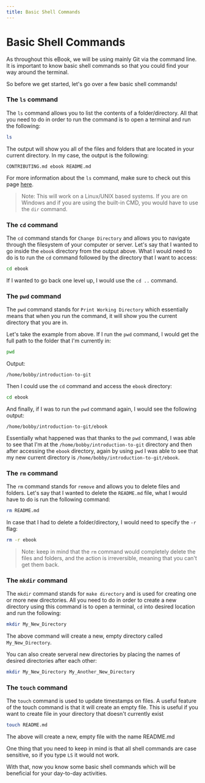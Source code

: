 ```yaml
---
title: Basic Shell Commands
---
```


# Basic Shell Commands

As throughout this eBook, we will be using mainly Git via the command line. It is important to know basic shell commands so that you could find your way around the terminal.

So before we get started, let's go over a few basic shell commands!

### The `ls` command

The `ls` command allows you to list the contents of a folder/directory. All that you need to do in order to run the command is to open a terminal and run the following:

```bash
ls
```

The output will show you all of the files and folders that are located in your current directory. In my case, the output is the following:

```
CONTRIBUTING.md ebook README.md
```

For more information about the `ls` command, make sure to check out this page [here](https://devdojo.com/tnylea/ls-command?ref=bobbyiliev).

> Note: This will work on a Linux/UNIX based systems. If you are on Windows and if you are using the built-in CMD, you would have to use the `dir` command.

### The `cd` command

The `cd` command stands for `Change Directory` and allows you to navigate through the filesystem of your computer or server. Let's say that I wanted to go inside the `ebook` directory from the output above. What I would need to do is to run the `cd` command followed by the directory that I want to access:

```bash
cd ebook
```

If I wanted to go back one level up, I would use the `cd ..` command.

### The `pwd` command

The `pwd` command stands for `Print Working Directory` which essentially means that when you run the command, it will show you the current directory that you are in.

Let's take the example from above. If I run the `pwd` command, I would get the full path to the folder that I'm currently in:

```bash
pwd
```

Output:

```
/home/bobby/introduction-to-git
```

Then I could use the `cd` command and access the `ebook` directory:

```bash
cd ebook
```

And finally, if I was to run the `pwd` command again, I would see the following output:

```
/home/bobby/introduction-to-git/ebook
```

Essentially what happened was that thanks to the `pwd` command, I was able to see that I'm at the `/home/bobby/introduction-to-git` directory and then after accessing the `ebook` directory, again by using `pwd` I was able to see that my new current directory is `/home/bobby/introduction-to-git/ebook`.

### The `rm` command

The `rm` command stands for `remove` and allows you to delete files and folders. Let's say that I wanted to delete the `README.md` file, what I would have to do is run the following command:

```bash
rm README.md
```

In case that I had to delete a folder/directory, I would need to specify the `-r` flag:

```bash
rm -r ebook
```

> Note: keep in mind that the `rm` command would completely delete the files and folders, and the action is irreversible, meaning that you can't get them back.

### The `mkdir` command
The `mkdir` command stands for `make directory` and is used for creating one or more new directories.  All you need to do in order to create a new directory using this command is to open a terminal, `cd` into desired location and run the following:

```bash
mkdir My_New_Directory
```

The above command will create a new, empty directory called `My_New_Directory`.

You can also create serveral new directories by placing the names of desired directories after each other:

```bash
mkdir My_New_Directory My_Another_New_Directory
```

### The `touch` command

The `touch` command is used to update timestamps on files.  A useful feature of the touch command is that it will create an empty file.  This is useful if you want to create file in your directory that doesn't currently exist 

```bash
touch README.md
```
The above will create a new, empty file with the name README.md 

One thing that you need to keep in mind is that all shell commands are case sensitive, so if you type `LS` it would not work.

With that, now you know some basic shell commands which will be beneficial for your day-to-day activities.
